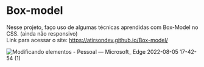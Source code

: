 # Box-model
 Nesse projeto, faço uso de algumas técnicas aprendidas com Box-Model no CSS. (ainda não responsivo) <br>
 Link para acessar o site: https://atirsondev.github.io/Box-model/
 
 ![Modificando elementos - Pessoal — Microsoft_ Edge 2022-08-05 17-42-54 (1)](https://user-images.githubusercontent.com/83985190/183254807-c4b9706e-8312-448c-85df-8c02ea11d0e4.gif)
